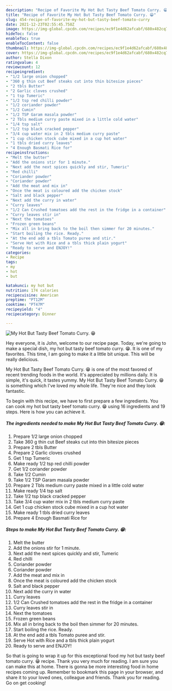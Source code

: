 ```yaml
---
description: "Recipe of Favorite My Hot But Tasty Beef Tomato Curry. 😁"
title: "Recipe of Favorite My Hot But Tasty Beef Tomato Curry. 😁"
slug: 454-recipe-of-favorite-my-hot-but-tasty-beef-tomato-curry
date: 2021-12-23T02:55:45.758Z
image: https://img-global.cpcdn.com/recipes/ec9f1e4d62afcabf/680x482cq70/my-hot-but-tasty-beef-tomato-curry-recipe-main-photo.jpg
hideToc: false
enableToc: true
enableTocContent: false
thumbnail: https://img-global.cpcdn.com/recipes/ec9f1e4d62afcabf/680x482cq70/my-hot-but-tasty-beef-tomato-curry-recipe-main-photo.jpg
cover: https://img-global.cpcdn.com/recipes/ec9f1e4d62afcabf/680x482cq70/my-hot-but-tasty-beef-tomato-curry-recipe-main-photo.jpg
author: Stella Dixon
ratingvalue: 4
reviewcount: 12
recipeingredient:
- "1/2 large onion chopped"
- "360 g thin cut Beef steaks cut into thin bitesize pieces"
- "2 tbls Butter"
- "2 Garlic cloves crushed"
- "1 tsp Tumeric"
- "1/2 tsp red chilli powder"
- "1/2 coriander powder"
- "1/2 Cumin"
- "1/2 TSP Garam masala powder"
- "2 Tbls medium curry paste mixed in a little cold water"
- "1/4 tsp salt"
- "1/2 tsp black cracked pepper"
- "3/4 cup water mix in 2 tbls medium curry paste"
- "1 cup chicken stock cube mixed in a cup hot water"
- "1 tbls dried curry leaves"
- "4 Enough Basmati Rice for"
recipeinstructions:
- "Melt the butter"
- "Add the onions stir for 1 minute."
- "Next add the next spices quickly and stir, Tumeric"
- "Red chilli"
- "Coriander powder"
- "Coriander powder"
- "Add the meat and mix in"
- "Once the meat is coloured add the chicken stock"
- "Salt and black pepper"
- "Next add the curry in water"
- "Curry leaves"
- "1/2 Can Crushed tomatoes add the rest in the fridge in a container"
- "Curry leaves stir in"
- "Next the tomatoes"
- "Frozen green beans"
- "Mix all in bring back to the boil then simmer for 20 minutes."
- "Start boiling the rice. Ready."
- "At the end add a tbls Tomato puree and stir."
- "Serve Hot with Rice and a tbls thick plain yogurt"
- "Ready to serve and ENJOY!"
categories:
- Recipe
tags:
- my
- hot
- but

katakunci: my hot but 
nutrition: 174 calories
recipecuisine: American
preptime: "PT12M"
cooktime: "PT47M"
recipeyield: "4"
recipecategory: Dinner

---
```



![My Hot But Tasty Beef Tomato Curry. 😁](https://img-global.cpcdn.com/recipes/ec9f1e4d62afcabf/680x482cq70/my-hot-but-tasty-beef-tomato-curry-recipe-main-photo.jpg)

Hey everyone, it is John, welcome to our recipe page. Today, we're going to make a special dish, my hot but tasty beef tomato curry. 😁. It is one of my favorites. This time, I am going to make it a little bit unique. This will be really delicious.

My Hot But Tasty Beef Tomato Curry. 😁 is one of the most favored of recent trending foods in the world. It's appreciated by millions daily. It is simple, it's quick, it tastes yummy. My Hot But Tasty Beef Tomato Curry. 😁 is something which I've loved my whole life. They're nice and they look fantastic.




To begin with this recipe, we have to first prepare a few ingredients. You can cook my hot but tasty beef tomato curry. 😁 using 16 ingredients and 19 steps. Here is how you can achieve it.

<!--inarticleads1-->

##### The ingredients needed to make My Hot But Tasty Beef Tomato Curry. 😁:

1. Prepare 1/2 large onion chopped
1. Take 360 g thin cut Beef steaks cut into thin bitesize pieces
1. Prepare 2 tbls Butter
1. Prepare 2 Garlic cloves crushed
1. Get 1 tsp Tumeric
1. Make ready 1/2 tsp red chilli powder
1. Get 1/2 coriander powder
1. Take 1/2 Cumin
1. Take 1/2 TSP Garam masala powder
1. Prepare 2 Tbls medium curry paste mixed in a little cold water
1. Make ready 1/4 tsp salt
1. Take 1/2 tsp black cracked pepper
1. Take 3/4 cup water mix in 2 tbls medium curry paste
1. Get 1 cup chicken stock cube mixed in a cup hot water
1. Make ready 1 tbls dried curry leaves
1. Prepare 4 Enough Basmati Rice for




<!--inarticleads2-->

##### Steps to make My Hot But Tasty Beef Tomato Curry. 😁:

1. Melt the butter
1. Add the onions stir for 1 minute.
1. Next add the next spices quickly and stir, Tumeric
1. Red chilli
1. Coriander powder
1. Coriander powder
1. Add the meat and mix in
1. Once the meat is coloured add the chicken stock
1. Salt and black pepper
1. Next add the curry in water
1. Curry leaves
1. 1/2 Can Crushed tomatoes add the rest in the fridge in a container
1. Curry leaves stir in
1. Next the tomatoes
1. Frozen green beans
1. Mix all in bring back to the boil then simmer for 20 minutes.
1. Start boiling the rice. Ready.
1. At the end add a tbls Tomato puree and stir.
1. Serve Hot with Rice and a tbls thick plain yogurt
1. Ready to serve and ENJOY!



So that is going to wrap it up for this exceptional food my hot but tasty beef tomato curry. 😁 recipe. Thank you very much for reading. I am sure you can make this at home. There is gonna be more interesting food in home recipes coming up. Remember to bookmark this page in your browser, and share it to your loved ones, colleague and friends. Thank you for reading. Go on get cooking!
